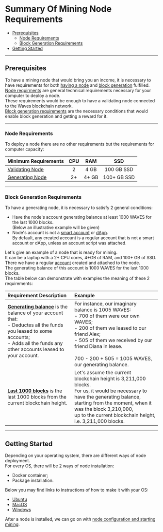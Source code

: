 # Summary Of Mining Node Requirements #

 - [Prerequisites](#prerequisites)
   - [Node Requirements](#node-requirements)
   - [Block Generation Requirements](#block-generation-requirements)
 - [Getting Started](#getting-started)


---

## Prerequisites ##

To have a mining node that would bring you an income, it is necessary to have requirements for both [having a node](#node-requirements) and [block generation](#block-generation-requirements) fulfilled.  
[Node requirments](#node-requirements) are general technical requirements necessary for your computer to deploy a node.  
These requirements would be enough to have a validating node connected to the Waves blockchain network.  
[Block generation requirements](#block-generation-requirements) are the necessary conditions that would enable block generation and getting a reward for it.  

---

### Node Requirements ###

To deploy a node there are no other requirements but the requirements for computer capacity:  

| Minimum Requirements | CPU | RAM | SSD | 
| :---------- | :----------:  | :----------:  | :----------: |
| [Validating Node](https://docs.waves.tech/en/blockchain/node/validating-node) | 2 | 4 GB| 100 GB SSD|
| [Generating Node](https://docs.waves.tech/en/blockchain/node/mining-node) | 2+ | 4+ GB| 100+ GB SSD|

---

### Block Generation Requirements ###

<!-- Every generating node should have an account attached to it.
Generating account is an account that node uses for signing generated blocks. -->

To have a generating node, it is necessary to satisfy 2 general conditions:
- Have the node's account generating balance at least 1000 WAVES for the last 1000 blocks.  
(Below an illustrative example will be given)
- Node's account is not a [smart account]() or [dApp]().  
By default, any created account is a regular account that is not a smart account or dApp, unless an account script was attached.  
  

Let's give an example of a node that is ready for mining.  
It can be a laptop with a 2+ CPU cores, 4+GB of RAM, and 100+ GB of SSD.  
There we have a regular [account](https://docs.waves.tech/en/blockchain/account/create) created and attached to the node.  
The generating balance of this account is 1000 WAVES for the last 1000 blocks.  
The table below can demonstrate with examples the meaning of these 2 requirements:

| Requirement Description | Example|
| :----- | :----- |
| **<ins>Generating balance</ins>** is the balance of your account that:<br>- Deductes all the funds you leased to some accounts;<br>- Adds all the funds any other accounts leased to your account.<br><br>| For instance, our imaginary balance is 1005 WAVES:<br>- 700 of them were our own WAVES;<br>- 200 of them we leased to our friend Alex;<br>- 505 of them we received by our friend Diana in lease.<br><br>700 - 200 + 505 = 1005 WAVES, our generating balance. |
| **<ins>Last 1000 blocks</ins>** is the last 1000 blocks from the current blockchain height. | Let's assume the current blockchain height is 3,211,000 blocks.<br>For us, it would be necessary to have the generating balance, starting from the moment, when it was the block 3,210,000,<br>up to the current blockchain height, i.e. 3,211,000 blocks.

---

## Getting Started ##

Depending on your operating system, there are different ways of node deployment.  
For every OS, there will be 2 ways of node installation:
- Docker container;
- Package installation.

Below you may find links to instructions of how to make it with your OS:  
- [Ubuntu]()
- [MacOS]()
- [Windows]()

After a node is installed, we can go on with [node configuration and starting mining]().  